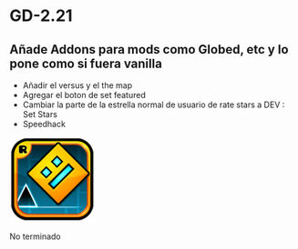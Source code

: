 # GD-2.21
## Añade Addons para mods como Globed, etc y lo pone como si fuera vanilla

- Añadir el versus y el the map
- Agregar el boton de set featured
- Cambiar la parte de la estrella normal de usuario de rate stars a DEV : Set Stars
- Speedhack

<img src="logo.png" width="150" alt="the mod's logo" />

No terminado